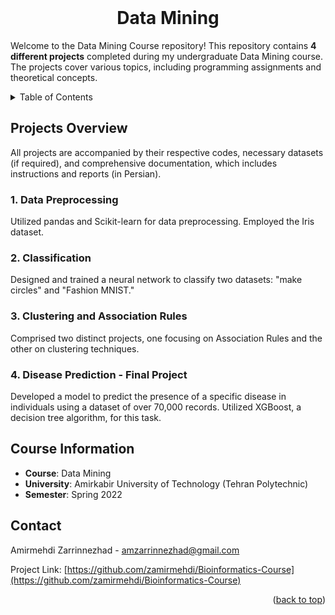 <!-- PROJECT INFO -->
<br/>
<div align="center">
  <h1 align="center">Data Mining</h3>
  
  <p align="left">
    Welcome to the Data Mining Course repository! This repository contains <strong>4 different projects</strong> completed during my undergraduate Data Mining course. The projects cover various topics, including programming assignments and theoretical concepts.
    <br/>
  </p>
  
</div>


<!-- TABLE OF CONTENTS -->
<details>
  <summary>Table of Contents</summary>
  <ol>
    <li>
      <a href="#projects-overview">Projects Overview</a>
      <ul>
        <li><a href="#-1-data-preprocessing-">1. Data Preprocessing</a></li>
        <li><a href="#-2-classification-">2. Classification</a></li>
        <li><a href="#-3-clustering-and-association-rules-">3. Clustering and Association Rules</a></li>
        <li><a href="#-4-disease-prediction-final-project-">4. Disease Prediction - Final Project</a></li>
      </ul>
    </li>
    <li> <a href="#course-information">Course Information</a>
    <li> <a href="#contact">Contact</a>
    <!--
      <a href="#getting-started">Getting Started</a>
      <ul>
        <li><a href="#installation">Installation</a></li>
      </ul>
    </li>
    <li><a href="#usage">Usage</a></li>
<!--     <li><a href="#roadmap">Roadmap</a></li>
    <li><a href="#contributing">Contributing</a></li>
    <li><a href="#license">License</a></li>
    <li><a href="#contact">Contact</a></li>
<!--     <li><a href="#acknowledgments">Acknowledgments</a></li> -->
  </ol>
</details>



<!-- ABOUT THE PROJECT -->

## Projects Overview
All projects are accompanied by their respective codes, necessary datasets (if required), and comprehensive documentation, which includes instructions and reports (in Persian).

<h3> 1. Data Preprocessing </h3>

Utilized pandas and Scikit-learn for data preprocessing. Employed the Iris dataset.

<h3> 2. Classification </h3>

Designed and trained a neural network to classify two datasets: "make circles" and "Fashion MNIST."

<h3> 3. Clustering and Association Rules </h3>

Comprised two distinct projects, one focusing on Association Rules and the other on clustering techniques.

<h3> 4. Disease Prediction - Final Project </h3>

Developed a model to predict the presence of a specific disease in individuals using a dataset of over 70,000 records. Utilized XGBoost, a decision tree algorithm, for this task.


## Course Information
- **Course**: Data Mining 
- **University**: Amirkabir University of Technology (Tehran Polytechnic)
- **Semester**: Spring 2022




<!-- CONTACT -->

## Contact

Amirmehdi Zarrinnezhad - amzarrinnezhad@gmail.com

Project Link: [https://github.com/zamirmehdi/Bioinformatics-Course](https://github.com/zamirmehdi/Bioinformatics-Course)
<p align="right">(<a href="#top">back to top</a>)</p>
